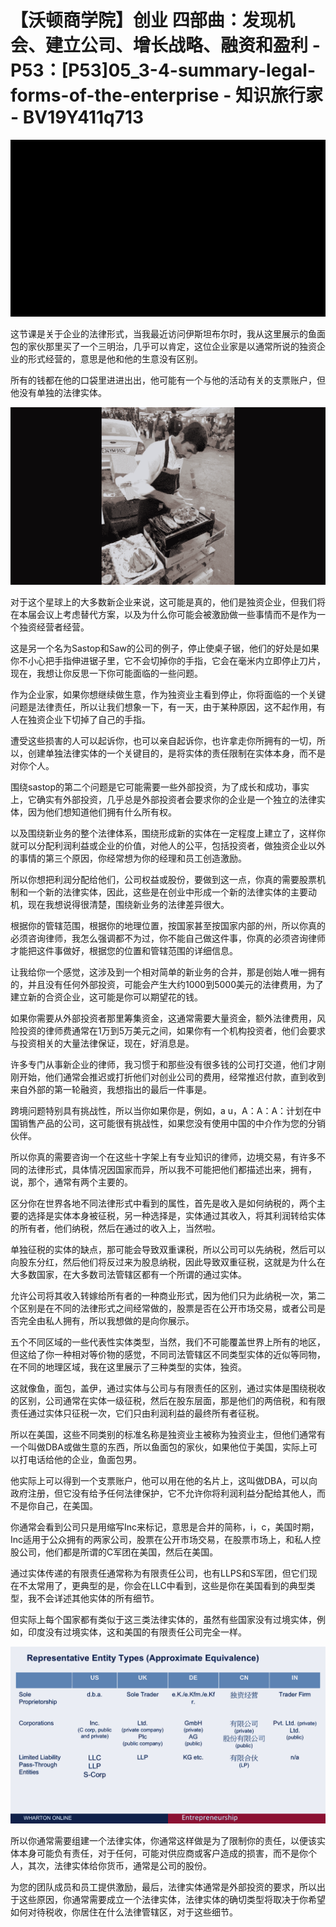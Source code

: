 # 【沃顿商学院】创业 四部曲：发现机会、建立公司、增长战略、融资和盈利 - P53：[P53]05_3-4-summary-legal-forms-of-the-enterprise - 知识旅行家 - BV19Y411q713

![](img/614956f0dc2b33ee25b2c62f71b96ab0_0.png)

这节课是关于企业的法律形式，当我最近访问伊斯坦布尔时，我从这里展示的鱼面包的家伙那里买了一个三明治，几乎可以肯定，这位企业家是以通常所说的独资企业的形式经营的，意思是他和他的生意没有区别。

所有的钱都在他的口袋里进进出出，他可能有一个与他的活动有关的支票账户，但他没有单独的法律实体。

![](img/614956f0dc2b33ee25b2c62f71b96ab0_2.png)

对于这个星球上的大多数新企业来说，这可能是真的，他们是独资企业，但我们将在本届会议上考虑替代方案，以及为什么你可能会被激励做一些事情而不是作为一个独资经营者经营。

这是另一个名为Sastop和Saw的公司的例子，停止使桌子锯，他们的好处是如果你不小心把手指伸进锯子里，它不会切掉你的手指，它会在毫米内立即停止刀片，现在，我想让你反思一下你可能面临的一些问题。

作为企业家，如果你想继续做生意，作为独资业主看到停止，你将面临的一个关键问题是法律责任，所以让我们想象一下，有一天，由于某种原因，这不起作用，有人在独资企业下切掉了自己的手指。

遭受这些损害的人可以起诉你，也可以亲自起诉你，也许拿走你所拥有的一切，所以，创建单独法律实体的一个关键目的，是将实体的责任限制在实体本身，而不是对你个人。

围绕sastop的第二个问题是它可能需要一些外部投资，为了成长和成功，事实上，它确实有外部投资，几乎总是外部投资者会要求你的企业是一个独立的法律实体，因为他们想知道他们拥有什么所有权。

以及围绕新业务的整个法律体系，围绕形成新的实体在一定程度上建立了，这样你就可以分配利润利益或企业的价值，对他人的公平，包括投资者，做独资企业以外的事情的第三个原因，你经常想为你的经理和员工创造激励。

所以你想把利润分配给他们，公司权益或股份，要做到这一点，你真的需要股票机制和一个新的法律实体，因此，这些是在创业中形成一个新的法律实体的主要动机，现在我想说得很清楚，围绕新业务的法律差异很大。

根据你的管辖范围，根据你的地理位置，按国家甚至按国家内部的州，所以你真的必须咨询律师，我怎么强调都不为过，你不能自己做这件事，你真的必须咨询律师才能把这件事做好，根据您的位置和管辖范围的详细信息。

让我给你一个感觉，这涉及到一个相对简单的新业务的合并，那是创始人唯一拥有的，并且没有任何外部投资，可能会产生大约1000到5000美元的法律费用，为了建立新的合资企业，这可能是你可以期望花的钱。

如果你需要从外部投资者那里筹集资金，这通常需要大量资金，额外法律费用，风险投资的律师费通常在1万到5万美元之间，如果你有一个机构投资者，他们会要求与投资相关的大量法律保证，现在，好消息是。

许多专门从事新企业的律师，我习惯于和那些没有很多钱的公司打交道，他们才刚刚开始，他们通常会推迟或打折他们对创业公司的费用，经常推迟付款，直到收到来自外部的第一轮融资，我想指出的最后一件事是。

跨境问题特别具有挑战性，所以当你如果你是，例如，a u，A：A：A：计划在中国销售产品的公司，这可能很有挑战性，如果您没有使用中国的中介作为您的分销伙伴。

所以你真的需要咨询一个在这些十字架上有专业知识的律师，边境交易，有许多不同的法律形式，具体情况因国家而异，所以我不可能把他们都描述出来，拥有，说，那个，通常有两个主要的。

区分你在世界各地不同法律形式中看到的属性，首先是收入是如何纳税的，两个主要的选择是实体本身被征税，另一种选择是，实体通过其收入，将其利润转给实体的所有者，他们纳税，然后在通过的收入上，当然啦。

单独征税的实体的缺点，那可能会导致双重课税，所以公司可以先纳税，然后可以向股东分红，然后他们将反过来为股息纳税，因此导致双重征税，这就是为什么在大多数国家，在大多数司法管辖区都有一个所谓的通过实体。

允许公司将其收入转嫁给所有者的一种商业形式，因为他们只为此纳税一次，第二个区别是在不同的法律形式之间经常做的，股票是否在公开市场交易，或者公司是否完全由私人拥有，所以我想做的是向你展示。

五个不同区域的一些代表性实体类型，当然，我们不可能覆盖世界上所有的地区，但这给了你一种相对等价物的感觉，不同司法管辖区不同类型实体的近似等同物，在不同的地理区域，我在这里展示了三种类型的实体，独资。

这就像鱼，面包，盖伊，通过实体与公司与有限责任的区别，通过实体是围绕税收的区别，公司通常在实体一级征税，然后在股东层面，那是他们的两倍税，和有限责任通过实体只征税一次，它们只由利润利益的最终所有者征税。

所以在美国，这些不同类别的标准名称是独资业主被称为独资业主，但他们通常有一个叫做DBA或做生意的东西，所以鱼面包的家伙，如果他位于美国，实际上可以打电话给他的企业，鱼面包男。

他实际上可以得到一个支票账户，他可以用在他的名片上，这叫做DBA，可以向政府注册，但它没有给予任何法律保护，它不允许你将利润利益分配给其他人，而不是你自己，在美国。

你通常会看到公司只是用缩写Inc来标记，意思是合并的简称，i，c，美国时期，Inc适用于公众拥有的两家公司，股票在公开市场交易，在股票市场上，和私人控股公司，他们都是所谓的C军团在美国，然后在美国。

通过实体传递的有限责任通常称为有限责任公司，也有LLPS和S军团，但它们现在不太常用了，更典型的是，你会在LLC中看到，这些是你在美国看到的典型类型，我不会详述其他实体的所有细节。

但实际上每个国家都有类似于这三类法律实体的，虽然有些国家没有过境实体，例如，印度没有过境实体，这和美国的有限责任公司完全一样。



![](img/614956f0dc2b33ee25b2c62f71b96ab0_4.png)

所以你通常需要组建一个法律实体，你通常这样做是为了限制你的责任，以便该实体本身可能负有责任，对于任何，可能对供应商或客户造成的损害，而不是你个人，其次，法律实体给你货币，通常是公司的股份。

为您的团队成员和员工提供激励，最后，法律实体通常是外部投资的要求，所以出于这些原因，你通常需要成立一个法律实体，法律实体的确切类型将取决于你希望如何对待税收，你居住在什么法律管辖区，对于这些细节。

